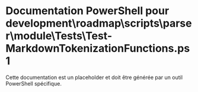 # Documentation PowerShell pour development\roadmap\scripts\parser\module\Tests\Test-MarkdownTokenizationFunctions.ps1

Cette documentation est un placeholder et doit être générée par un outil PowerShell spécifique.
